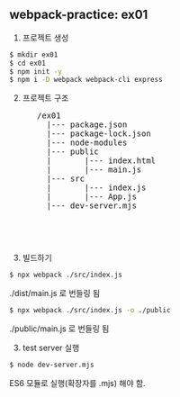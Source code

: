 ## webpack-practice: ex01
1. 프로젝트 생성
```bash
$ mkdir ex01
$ cd ex01
$ npm init -y
$ npm i -D webpack webpack-cli express
```
2. 프로젝트 구조
    <pre>
      /ex01
        |--- package.json
        |--- package-lock.json
        |--- node-modules
        |--- public
        |       |--- index.html
        |       |--- main.js
        |--- src
        |       |--- index.js
        |       |--- App.js
        |--- dev-server.mjs   
    <pre>

3. 빌드하기
```bash
$ npx webpack ./src/index.js    
```
./dist/main.js 로 번들링 됨

```bash
$ npx webpack ./src/index.js -o ./public    
```
./public/main.js 로 번들링 됨

3. test server 실행
```bash
$ node dev-server.mjs
```
ES6 모듈로 실행(확장자를 .mjs) 해야 함.
